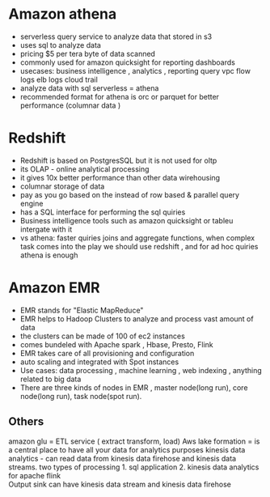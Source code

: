 # Amazon athena 
- serverless query service to analyze data that stored in s3
- uses sql to analyze data
- pricing $5 per tera byte of data scanned
- commonly used for amazon quicksight for reporting dashboards
- usecases:  business intelligence , analytics , reporting query vpc flow logs elb logs cloud trail
- analyze data with sql serverless = athena
- recommended format for athena is orc or parquet for better performance (columnar data )

# Redshift
- Redshift is based on PostgresSQL but it is not used for oltp
- its OLAP - online analytical processing
- it gives 10x better performance than other data wirehousing
- columnar storage of data
- pay as you go based on the instead of row based & parallel query engine
- has a SQL interface for performing the sql quiries
- Business intelligence tools such as amazon quicksight or tableu intergate with it
- vs athena: faster quiries joins and aggregate functions, when complex task comes into the play we should use redshift , and for ad hoc quiries athena is enough
  
# Amazon EMR
- EMR stands for "Elastic MapReduce"
- EMR helps to Hadoop Clusters to analyze and process vast amount of data
- the clusters can be made of 100 of ec2 instances
- comes bundeled with Apache spark , Hbase, Presto, Flink
- EMR takes care of all provisioning and configuration
- auto scaling and integrated with Spot instances
- Use cases: data processing , machine learning , web indexing , anything related to big data
- There are three kinds of nodes in EMR , master node(long run), core node(long run), task node(spot run).

## Others
amazon glu = ETL service ( extract transform, load)
Aws lake formation = is a central place to have all your data for analytics purposes
kinesis data analytics - can read data from kinesis data firehose and kinesis data streams. two types of processing 1. sql application 2. kinesis data analytics for apache flink  
Output sink can have kinesis data stream and kinesis data firehose
